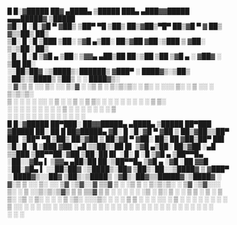  █     █░▓█████  ██▓    ▄████▄  ▒█████   ███▄ ▄███▓▓█████    ▄▄▄█████▓ ▒█████                       
▓█░ █ ░█░▓█   ▀ ▓██▒   ▒██▀ ▀█ ▒██▒  ██▒▓██▒▀█▀ ██▒▓█   ▀    ▓  ██▒ ▓▒▒██▒  ██▒                     
▒█░ █ ░█ ▒███   ▒██░   ▒▓█    ▄▒██░  ██▒▓██    ▓██░▒███      ▒ ▓██░ ▒░▒██░  ██▒                     
░█░ █ ░█ ▒▓█  ▄ ▒██░   ▒▓▓▄ ▄██▒██   ██░▒██    ▒██ ▒▓█  ▄    ░ ▓██▓ ░ ▒██   ██░                     
░░██▒██▓ ░▒████▒░██████▒ ▓███▀ ░ ████▓▒░▒██▒   ░██▒░▒████▒     ▒██▒ ░ ░ ████▓▒░                     
░ ▓░▒ ▒  ░░ ▒░ ░░ ▒░▓  ░ ░▒ ▒  ░ ▒░▒░▒░ ░ ▒░   ░  ░░░ ▒░ ░     ▒ ░░   ░ ▒░▒░▒░                      
  ▒ ░ ░   ░ ░  ░░ ░ ▒  ░ ░  ▒    ░ ▒ ▒░ ░  ░      ░ ░ ░  ░       ░      ░ ▒ ▒░                      
  ░   ░     ░     ░ ░  ░       ░ ░ ░ ▒  ░      ░      ░        ░      ░ ░ ░ ▒                       
    ░       ░  ░    ░  ░ ░         ░ ░         ░      ░  ░                ░ ░                       
 █     █░▓█████  ██▀███░  ██▓▓█████▄     ▄████▄  ▒█████   ██▀███  ▓█████     ██░ ██  █    ██▓█████▄ 
▓█░ █ ░█░▓█   ▀ ▓██ ▒ ██▒▓██▒▒██▀ ██▌   ▒██▀ ▀█ ▒██▒  ██▒▓██ ▒ ██▒▓█   ▀    ▓██░ ██▒ ██  ▓██▒██▀ ██▌
▒█░ █ ░█ ▒███   ▓██ ░▄█ ▒▒██▒░██   █▌   ▒▓█    ▄▒██░  ██▒▓██ ░▄█ ▒▒███      ▒██▀▀██░▓██  ▒██░██   █▌
░█░ █ ░█ ▒▓█  ▄ ▒██▀▀█▄  ░██░░▓█▄   ▌   ▒▓▓▄ ▄██▒██   ██░▒██▀▀█▄  ▒▓█  ▄    ░▓█ ░██ ▓▓█  ░██░▓█▄   ▌
░░██▒██▓ ░▒████▒░██▓ ▒██▒░██░░▒████▓    ▒ ▓███▀ ░ ████▓▒░░██▓ ▒██▒░▒████▒   ░▓█▒░██▓▒▒█████▓░▒████▓ 
░ ▓░▒ ▒  ░░ ▒░ ░░ ▒▓ ░▒▓░░▓   ▒▒▓  ▒    ░ ░▒ ▒  ░ ▒░▒░▒░ ░ ▒▓ ░▒▓░░░ ▒░ ░    ▒ ░░▒░▒░▒▓▒ ▒ ▒ ▒▒▓  ▒ 
  ▒ ░ ░   ░ ░  ░  ░▒ ░ ▒░ ▒ ░ ░ ▒  ▒      ░  ▒    ░ ▒ ▒░   ░▒ ░ ▒░ ░ ░  ░    ▒ ░▒░ ░░░▒░ ░ ░ ░ ▒  ▒ 
  ░   ░     ░     ░░   ░  ▒ ░ ░ ░  ░    ░       ░ ░ ░ ▒    ░░   ░    ░       ░  ░░ ░ ░░░ ░ ░ ░ ░  ░ 
    ░       ░  ░   ░      ░     ░       ░ ░         ░ ░     ░        ░  ░    ░  ░  ░   ░       ░    
                              ░         ░                                                    ░   

